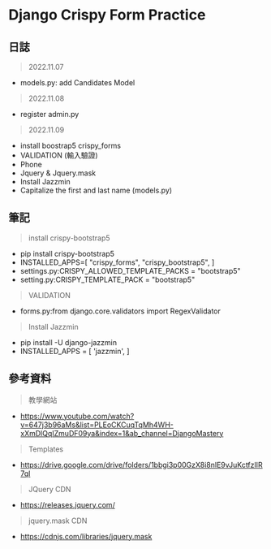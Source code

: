 # Django Crispy Form Practice

## 日誌

> 2022.11.07
- models.py: add Candidates Model

> 2022.11.08
- register admin.py

> 2022.11.09
- install boostrap5 crispy_forms
- VALIDATION (輸入驗證)
- Phone 
- Jquery & Jquery.mask
- Install Jazzmin
- Capitalize the first and last name (models.py)

## 筆記

> install crispy-bootstrap5
- pip install crispy-bootstrap5
- INSTALLED_APPS=[
    "crispy_forms",
    "crispy_bootstrap5",
    ]
- settings.py:CRISPY_ALLOWED_TEMPLATE_PACKS = "bootstrap5"
- setting.py:CRISPY_TEMPLATE_PACK = "bootstrap5"

> VALIDATION
- forms.py:from django.core.validators import RegexValidator

> Install Jazzmin
- pip install -U django-jazzmin
- INSTALLED_APPS = [
    'jazzmin',
]

## 參考資料

> 教學網站
- https://www.youtube.com/watch?v=647j3b96aMs&list=PLEoCKCuqTqMh4WH-xXmDlQqIZmuDF09ya&index=1&ab_channel=DjangoMastery

> Templates
- https://drive.google.com/drive/folders/1bbgi3p00GzX8i8nlE9vJuKctfzlIR7ql

> JQuery CDN
- https://releases.jquery.com/

> jquery.mask CDN
- https://cdnjs.com/libraries/jquery.mask